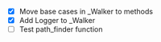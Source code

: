- [x] Move base cases in _Walker to methods
- [x] Add Logger to _Walker
- [ ] Test path_finder function